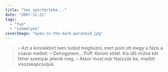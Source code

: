 ```yaml
---
title: "Van sportértéke..."
date: "2007-12-21"
tags: 
  - "fun"
  - "szemelyes"
coverImage: "eyes-in-the-dark-paranoid.jpg"
---
```


> – Azt a konnektort nem tudod meghúzni, mert pont ott megy a fázis a csavar mellett. – Dehogynem… Puff. Korom sötét. Kis idő múlva két fehér szempár jelenik meg. – Akkor most már fejezzük be, mielőtt visszakapcsoljuk.
